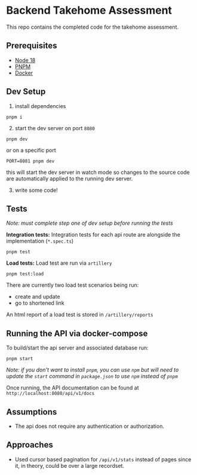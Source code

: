# Backend Takehome Assessment

This repo contains the completed code for the takehome assessment.

## Prerequisites

- [Node 18](https://nodejs.org/en/download)
- [PNPM](https://pnpm.io/installation)
- [Docker](https://docs.docker.com/engine/install/)

## Dev Setup

1. install dependencies

```
pnpm i
```

2. start the dev server on port `8080`

```
pnpm dev
```

or on a specific port

```
PORT=8081 pnpm dev
```

this will start the dev server in watch mode so changes to the source code are automatically applied to the running dev server.

3. write some code!

## Tests

_Note: must complete step one of dev setup before running the tests_

**Integration tests:**
Integration tests for each api route are alongside the implementation (`*.spec.ts`)

```
pnpm test
```

**Load tests:**
Load test are run via `artillery`

```
pnpm test:load
```

There are currently two load test scenarios being run:

- create and update
- go to shortened link

An html report of a load test is stored in `/artillery/reports`

## Running the API via docker-compose

To build/start the api server and associated database run:

```
pnpm start
```

_Note: if you don't want to install `pnpm`, you can use `npm` but will need to update the `start` command in `package.json` to use `npm` instead of `pnpm`_

Once running, the API documentation can be found at `http://localhost:8080/api/v1/docs`

## Assumptions

- The api does not require any authentication or authorization.

## Approaches

- Used cursor based pagination for `/api/v1/stats` instead of pages since it, in theory, could be over a large recordset.

